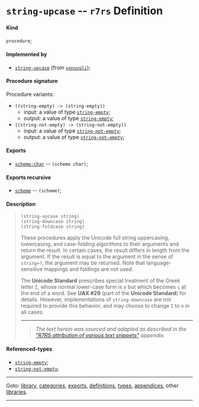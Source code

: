 

<a id='definition__r7rs__string-upcase'></a>

# `string-upcase` -- `r7rs` Definition


<a id='definition__r7rs__string-upcase__kind'></a>

#### Kind

`procedure`;


<a id='definition__r7rs__string-upcase__implemented-by'></a>

#### Implemented by

 * [`string-upcase`](../../vonuvoli/definitions/string-upcase.md#definition__vonuvoli__string-upcase) (from [`vonuvoli`](../../vonuvoli/_index.md#library__vonuvoli));


<a id='definition__r7rs__string-upcase__procedure-signature'></a>

#### Procedure signature

Procedure variants:
 * `((string-empty) -> (string-empty))`
   * input: a value of type [`string-empty`](../../r7rs/types/string-empty.md#type__r7rs__string-empty);
   * output: a value of type [`string-empty`](../../r7rs/types/string-empty.md#type__r7rs__string-empty);
 * `((string-not-empty) -> (string-not-empty))`
   * input: a value of type [`string-not-empty`](../../r7rs/types/string-not-empty.md#type__r7rs__string-not-empty);
   * output: a value of type [`string-not-empty`](../../r7rs/types/string-not-empty.md#type__r7rs__string-not-empty);


<a id='definition__r7rs__string-upcase__exports'></a>

#### Exports

 * [`scheme:char`](../../r7rs/exports/scheme_3a_char.md#export__r7rs__scheme_3a_char) -- `(scheme char)`;


<a id='definition__r7rs__string-upcase__exports-recursive'></a>

#### Exports recursive

 * [`scheme`](../../r7rs/exports/scheme.md#export__r7rs__scheme) -- `(scheme)`;


<a id='definition__r7rs__string-upcase__description'></a>

#### Description

> ````
> (string-upcase string)
> (string-downcase string)
> (string-foldcase string)
> ````
> 
> 
> These procedures apply the Unicode full string uppercasing, lowercasing,
> and case-folding algorithms to their arguments and return the result.
> In certain cases, the result differs in length from the argument.
> If the result is equal to the argument in the sense of `string=?`, the argument may be returned.
> Note that language-sensitive mappings and foldings are not used.
> 
> The __Unicode Standard__ prescribes special treatment of the Greek letter
> `Σ`, whose normal lower-case form is `σ` but which becomes
> `ς` at the end of a word.  See __UAX #29__ (part of
> the __Unicode Standard__) for details.  However, implementations of
> `string-downcase` are not required to provide this behavior, and may
> choose to change `Σ` to `σ` in all cases.
> 
> 
> ----
> > *The text herein was sourced and adapted as described in the ["R7RS attribution of various text snippets"](../../r7rs/appendices/attribution.md#appendix__r7rs__attribution) appendix.*


<a id='definition__r7rs__string-upcase__referenced-types'></a>

#### Referenced-types

 * [`string-empty`](../../r7rs/types/string-empty.md#type__r7rs__string-empty);
 * [`string-not-empty`](../../r7rs/types/string-not-empty.md#type__r7rs__string-not-empty);

----

Goto: [library](../../r7rs/_index.md#library__r7rs), [categories](../../r7rs/categories/_index.md#toc__r7rs__categories), [exports](../../r7rs/exports/_index.md#toc__r7rs__exports), [definitions](../../r7rs/definitions/_index.md#toc__r7rs__definitions), [types](../../r7rs/types/_index.md#toc__r7rs__types), [appendices](../../r7rs/appendices/_index.md#toc__r7rs__appendices), other [libraries](../../_libraries.md#toc__libraries).

----

